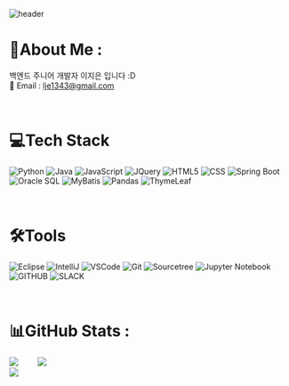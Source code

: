![header](https://capsule-render.vercel.app/api?type=wave&color=auto&height=300&section=header&text=JiEun%20Lee&fontSize=90)

 
 # 💫About Me :
백엔드 주니어 개발자 이지은 입니다 :D <br>
💌 Email : lje1343@gmail.com <br>

<br>

# 💻Tech Stack
![Python](https://img.shields.io/badge/Python-3776AB.svg?style=flat&logo=python&logoColor=white)
![Java](https://img.shields.io/badge/Java-%23ED8B00.svg?style=flat&logo=Java&logoColor=white)
![JavaScript](https://img.shields.io/badge/JavaScript-%23323330.svg?style=flat&logo=javascript&logoColor=%23F7DF1E)
![JQuery](https://img.shields.io/badge/JQuery-%23323330.svg?style=flat&logo=JQuery&logoColor=%23F7DF1E) 
![HTML5](https://img.shields.io/badge/html5-%23E34F26.svg?style=flat&logo=html5&logoColor=white)
![CSS](https://img.shields.io/badge/css3-%2300f.svg?style=flat&logo=css3&logoColor=white)
![Spring Boot](https://img.shields.io/badge/springboot-%236DB33F.svg?style=flat&logo=springboot&logoColor=white) 
![Oracle SQL](https://img.shields.io/badge/oracle-F80000.svg?style=flat&logo=oracle&logoColor=white) 
![MyBatis](https://img.shields.io/badge/MyBatis-003545?style=flat&logo=mybatis&logoColor=white)
![Pandas](https://img.shields.io/badge/Pandas-150458.svg?style=flat&logo=Pandas&logoColor=white)
![ThymeLeaf](https://img.shields.io/badge/Thymeleaf-005F0F.svg?style=flat&logo=Thymeleaf&logoColor=white) 

<br>

# 🛠Tools
![Eclipse](https://img.shields.io/badge/Eclipse-2C2255.svg?style=flat&logo=Eclipse&logoColor=white)
![IntelliJ](https://img.shields.io/badge/IntelliJ-000000.svg?style=flat&logo=IntelliJIDEA&logoColor=white)
![VSCode](https://img.shields.io/badge/VSCode-007ACC.svg?style=flat&logo=visualstudiocode&logoColor=white)
![Git](https://img.shields.io/badge/Git-F05032.svg?style=flat&logo=Git&logoColor=white)
![Sourcetree](https://img.shields.io/badge/Sourcetree-0052CC.svg?style=flat&logo=Sourcetree&logoColor=white)
![Jupyter Notebook](https://img.shields.io/badge/jupyter-%23FA0F00.svg?style=flat&logo=jupyter&logoColor=white)
![GITHUB](https://img.shields.io/badge/github-181717.svg?style=flat&logo=github&logoColor=white)
![SLACK](https://img.shields.io/badge/slack-4A154B.svg?sltyle=flat&logo=slack&logoColor=white)

<br>

# 📊GitHub Stats :
![](https://github-readme-stats.vercel.app/api?username=lje1343&theme=react&hide_border=true&include_all_commits=true&count_private=false) &nbsp;  &nbsp;  &nbsp;  &nbsp; 
![](https://github-readme-stats.vercel.app/api/top-langs/?username=lje1343&theme=react&hide_border=true&include_all_commits=true&count_private=false&layout=compact)
<br>
[![](https://visitcount.itsvg.in/api?id=lje1343&icon=7&color=6)](https://visitcount.itsvg.in) 
